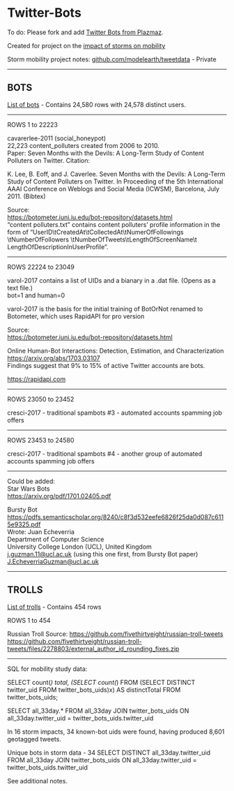 # Twitter-Bots

To do: Please fork and add [Twitter Bots from Plazmaz](https://github.com/Plazmaz/Twitter-Bots-List/blob/master/list.txt).  

Created for project on the [impact of storms on mobility](https://model.earth/storm/impact/)  

Storm mobility project notes: [github.com/modelearth/tweetdata](https://github.com/modelearth/tweetdata) - Private  

------------------------------------------------  
BOTS 
------------------------------------------------  

[List of bots](twitter-bots-uids.csv) - Contains 24,580 rows with 24,578 distinct users.  

----------------  
ROWS 1 to 22223  

cavarerlee-2011 (social_honeypot)  
22,223 content_polluters created from 2006 to 2010.  
Paper: Seven Months with the Devils: A Long-Term Study of Content Polluters on Twitter. Citation:  

K. Lee, B. Eoff, and J. Caverlee. Seven Months with the Devils: A
Long-Term Study of Content Polluters on Twitter. In Proceeding of the 5th International AAAI Conference on Weblogs and Social Media (ICWSM), Barcelona, July 2011. (Bibtex)  

Source:  
https://botometer.iuni.iu.edu/bot-repository/datasets.html  
“content polluters.txt” contains content polluters’ profile information in the form of “UserID\tCreatedAt\tCollectedAt\tNumerOfFollowings \tNumberOfFollowers \tNumberOfTweets\tLengthOfScreenName\t LengthOfDescriptionInUserProfile”.  

----------------  
ROWS 22224 to 23049  

varol-2017 contains a list of UIDs and a bianary in a .dat file. (Opens as a text file.)  
bot=1 and human=0  

varol-2017 is the basis for the initial training of 
BotOrNot renamed to Botometer, which uses RapidAPI for pro version  

Source:  
https://botometer.iuni.iu.edu/bot-repository/datasets.html  

Online Human-Bot Interactions: Detection, Estimation, and Characterization  
https://arxiv.org/abs/1703.03107  
Findings suggest that 9% to 15% of active Twitter accounts are bots.  

https://rapidapi.com  


----------------  
ROWS 23050 to 23452  


cresci-2017 - traditional spambots #3 - automated accounts spamming job offers  

----------------  
ROWS 23453 to 24580  

cresci-2017 - traditional spambots #4 - another group of automated accounts spamming job offers  

---------------- 

Could be added:  
Star Wars Bots  
https://arxiv.org/pdf/1701.02405.pdf  

Bursty Bot  
https://pdfs.semanticscholar.org/8240/c8f3d532eefe6826f25da0d087c6115e9325.pdf  
Wrote:
Juan Echeverria  
Department of Computer Science  
University College London (UCL), United Kingdom  
j.guzman.11@ucl.ac.uk (using this one first, from Bursty Bot paper)  
J.EcheverriaGuzman@ucl.ac.uk  


------------------------------------------------
TROLLS
------------------------------------------------

[List of trolls](twitter-trolls-uids.csv) - Contains 454 rows  

ROWS 1 to 454

Russian Troll Source:
https://github.com/fivethirtyeight/russian-troll-tweets
https://github.com/fivethirtyeight/russian-troll-tweets/files/2278803/external_author_id_rounding_fixes.zip


------------------------------------------------

SQL for mobility study data:  

SELECT count(*) total, (SELECT count(*) FROM (SELECT DISTINCT twitter_uid FROM twitter_bots_uids)x) AS distinctTotal FROM twitter_bots_uids;

SELECT all_33day.* FROM all_33day JOIN twitter_bots_uids ON all_33day.twitter_uid = twitter_bots_uids.twitter_uid

In 16 storm impacts, 34 known-bot uids were found, having produced 8,601 geotagged tweets.

Unique bots in storm data - 34
SELECT DISTINCT all_33day.twitter_uid FROM all_33day JOIN twitter_bots_uids ON all_33day.twitter_uid = twitter_bots_uids.twitter_uid

See additional notes.


